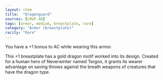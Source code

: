 ```yaml
---
layout: item
title:  "Dragonguard"
sources: [LMoP.48]
tags: [armor, medium, breastplate, rare]
category: "Armor (breastplate)"
rarity: "Rare"
---
```


You have a +1 bonus to AC while wearing this armor.

This +1 breastplate has a gold dragon motif worked into its design. Created for a human hero of Neverwinter named Tergon, it grants its wearer advantage on saving throws against the breath weapons of creatures that have the dragon type.